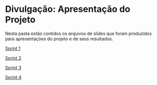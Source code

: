 # Divulgação: Apresentação do Projeto

Nesta pasta estão contidos os arquivos de slides que foram produzidos para apresentações do projeto e de seus resultados.

[Sprint 1](https://www.canva.com/design/DAFsenBf-Ro/ISJfOEm4UC3PQ99Blz-tBg/edit?utm_content=DAFsenBf-Ro&utm_campaign=designshare&utm_medium=link2&utm_source=sharebutton)

[Sprint 2](https://www.canva.com/design/DAFvIqhbSho/Avuxes93IVyqLAjS2XE6Ag/edit?utm_content=DAFvIqhbSho&utm_campaign=designshare&utm_medium=link2&utm_source=sharebutton)

[Sprint 3](https://www.canva.com/design/DAFyZ3GZ7Xs/8-pOqA-Bh0m1jsUsz5-7MQ/edit?utm_content=DAFyZ3GZ7Xs&utm_campaign=designshare&utm_medium=link2&utm_source=sharebutton)

[Sprint 4](https://www.canva.com/design/DAF1Bbqz3Tg/X9HcS8sBf39QTwS1FcuGJg/edit?utm_content=DAF1Bbqz3Tg&utm_campaign=designshare&utm_medium=link2&utm_source=sharebutton)